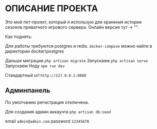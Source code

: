 # ОПИСАНИЕ ПРОЕКТА

Это мой пет-проект, который я использую для хранения истории сезонов приватного игрового сервера. Онлайн версия тут -> "".


Как поднять:

Для работы требуются postgres и redis. 
`docker-compose` можно найти в директории docker\postgres

Дальше миграции `php artisan migrate`
Запускаем `php artisan serve`
Запускаем Ноду `npm run dev`

Стандартный url `http://127.0.0.1:8000`

## Админпанель
По умолчанию регистрация отключена.

Для создания админ аккаунта `php artisan db:seed`

email `admin@admin.com`
password `12345678`

